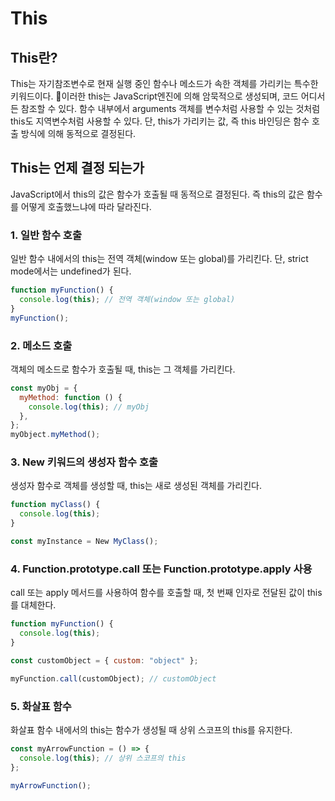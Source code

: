 # This

## This란?

This는 자기참조변수로 현재 실행 중인 함수나 메소드가 속한 객체를 가리키는 특수한 키워드이다.
이러한 this는 JavaScript엔진에 의해 암묵적으로 생성되며, 코드 어디서든 참조할 수 있다. 함수 내부에서 arguments 객체를 변수처럼 사용할 수 있는 것처럼 this도 지역변수처럼 사용할 수 있다.
단, this가 가리키는 값, 즉 this 바인딩은 함수 호출 방식에 의해 동적으로 결정된다.

## This는 언제 결정 되는가

JavaScript에서 this의 값은 함수가 호출될 때 동적으로 결정된다. 즉 this의 값은 함수를 어떻게 호출했느냐에 따라 달라진다.

### 1. 일반 함수 호출

일반 함수 내에서의 this는 전역 객체(window 또는 global)를 가리킨다. 단, strict mode에서는 undefined가 된다.

```js
function myFunction() {
  console.log(this); // 전역 객체(window 또는 global)
}
myFunction();
```

### 2. 메소드 호출

객체의 메소드로 함수가 호출될 때, this는 그 객체를 가리킨다.

```js
const myObj = {
  myMethod: function () {
    console.log(this); // myObj
  },
};
myObject.myMethod();
```

### 3. New 키워드의 생성자 함수 호출

생성자 함수로 객체를 생성할 때, this는 새로 생성된 객체를 가리킨다.

```js
function myClass() {
  console.log(this);
}

const myInstance = New MyClass();
```

### 4. Function.prototype.call 또는 Function.prototype.apply 사용

call 또는 apply 메서드를 사용하여 함수를 호출할 때, 첫 번째 인자로 전달된 값이 this를 대체한다.

```js
function myFunction() {
  console.log(this);
}

const customObject = { custom: "object" };

myFunction.call(customObject); // customObject
```

### 5. 화살표 함수

화살표 함수 내에서의 this는 함수가 생성될 때 상위 스코프의 this를 유지한다.

```js
const myArrowFunction = () => {
  console.log(this); // 상위 스코프의 this
};

myArrowFunction();
```
